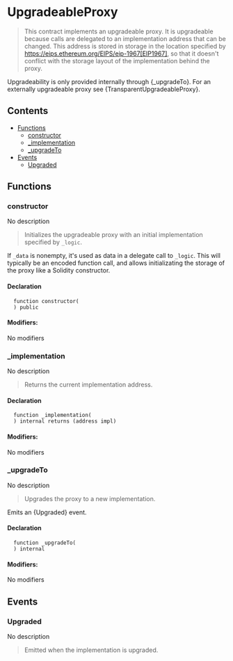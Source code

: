 # UpgradeableProxy



> This contract implements an upgradeable proxy. It is upgradeable because calls are delegated to an
implementation address that can be changed. This address is stored in storage in the location specified by
https://eips.ethereum.org/EIPS/eip-1967[EIP1967], so that it doesn't conflict with the storage layout of the
implementation behind the proxy.

Upgradeability is only provided internally through {_upgradeTo}. For an externally upgradeable proxy see
{TransparentUpgradeableProxy}.

## Contents
<!-- START doctoc generated TOC please keep comment here to allow auto update -->
<!-- DON'T EDIT THIS SECTION, INSTEAD RE-RUN doctoc TO UPDATE -->

- [Functions](#functions)
  - [constructor](#constructor)
  - [_implementation](#_implementation)
  - [_upgradeTo](#_upgradeto)
- [Events](#events)
  - [Upgraded](#upgraded)

<!-- END doctoc generated TOC please keep comment here to allow auto update -->




## Functions

### constructor
No description
> Initializes the upgradeable proxy with an initial implementation specified by `_logic`.

If `_data` is nonempty, it's used as data in a delegate call to `_logic`. This will typically be an encoded
function call, and allows initializating the storage of the proxy like a Solidity constructor.

#### Declaration
```solidity
  function constructor(
  ) public
```

#### Modifiers:
No modifiers



### _implementation
No description
> Returns the current implementation address.

#### Declaration
```solidity
  function _implementation(
  ) internal returns (address impl)
```

#### Modifiers:
No modifiers



### _upgradeTo
No description
> Upgrades the proxy to a new implementation.

Emits an {Upgraded} event.

#### Declaration
```solidity
  function _upgradeTo(
  ) internal
```

#### Modifiers:
No modifiers





## Events

### Upgraded
No description
> Emitted when the implementation is upgraded.
  


